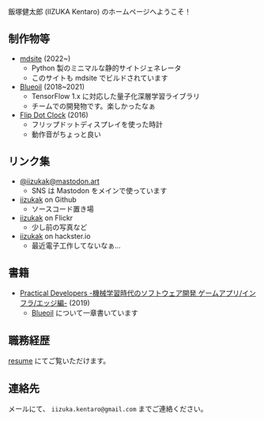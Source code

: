 飯塚健太郎 (IIZUKA Kentaro) のホームページへようこそ！

## 制作物等

- [mdsite](https://github.com/iizukak/mdsite) (2022~)
    - Python 製のミニマルな静的サイトジェネレータ
    - このサイトも mdsite でビルドされています
- [Blueoil](https://github.com/blue-oil/blueoil) (2018~2021)
    - TensorFlow 1.x に対応した量子化深層学習ライブラリ
    - チームでの開発物です。楽しかったなぁ
- [Flip Dot Clock](https://www.hackster.io/iizukak/flip-dot-clock-3dd850) (2016)
    - フリップドットディスプレイを使った時計
    - 動作音がちょっと良い

## リンク集

- [@iizukak@mastodon.art](https://mastodon.art/@iizukak)
    - SNS は Mastodon をメインで使っています
- [iizukak](https://github.com/iizukak) on Github
    - ソースコード置き場
- [iizukak](https://www.flickr.com/photos/iizukak/) on Flickr
    - 少し前の写真など
- [iizukak](https://www.hackster.io/iizukak) on hackster.io
    - 最近電子工作してないなぁ…

## 書籍

- [Practical Developers -機械学習時代のソフトウェア開発 ゲームアプリ/インフラ/エッジ編-](https://gihyo.jp/book/2019/978-4-297-10744-4) (2019)
    - [Blueoil](https://github.com/blue-oil/blueoil/tree/master/blueoil) について一章書いています

## 職務経歴

[resume](./resume.html) にてご覧いただけます。

## 連絡先

メールにて、 `iizuka.kentaro@gmail.com` までご連絡ください。